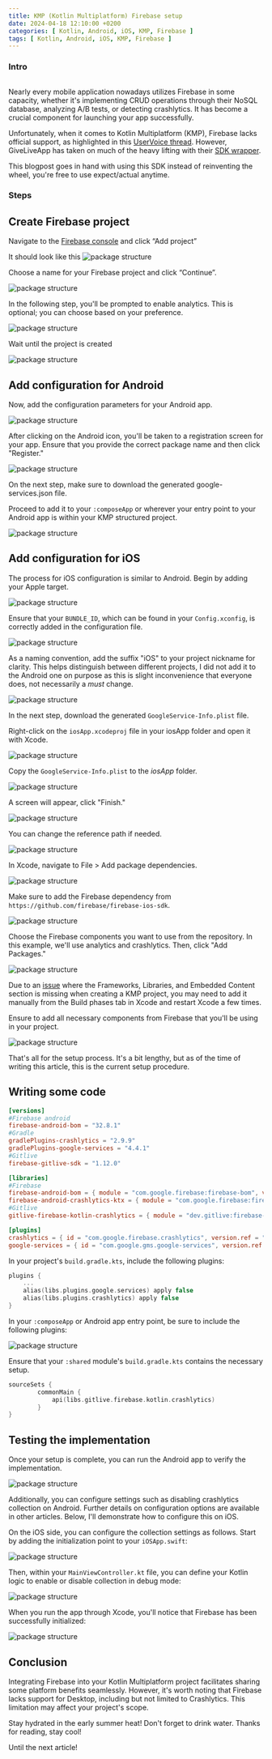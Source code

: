 ```yaml
---
title: KMP (Kotlin Multiplatform) Firebase setup
date: 2024-04-18 12:10:00 +0200
categories: [ Kotlin, Android, iOS, KMP, Firebase ]
tags: [ Kotlin, Android, iOS, KMP, Firebase ]
---
```


### Intro

<img src="/assets/img/kmp/kmp.png" alt ="" class="center" >

Nearly every mobile application nowadays utilizes Firebase in some capacity, whether it's implementing CRUD operations through their NoSQL database, analyzing A/B tests, or detecting crashlytics. It has become a crucial component for launching your app successfully.

Unfortunately, when it comes to Kotlin Multiplatform (KMP), Firebase lacks official support, as highlighted in this [UserVoice thread](https://firebase.uservoice.com/forums/948424-general/suggestions/46591717-support-kotlin-multiplatform).
However, GiveLiveApp has taken on much of the heavy lifting with their [SDK wrapper](https://github.com/GitLiveApp/firebase-kotlin-sdk).

This blogpost goes in hand with using this SDK instead of reinventing the wheel, you're free to use expect/actual anytime.

### Steps

## **Create Firebase project**

Navigate to the [Firebase console](https://console.firebase.google.com/u/0/) and click “Add project”

It should look like this <img src="/assets/img/kmp-firebase-setup/add_project_1.png" alt = "package structure" class="center" >

Choose a name for your Firebase project and click “Continue”.

<img src="/assets/img/kmp-firebase-setup/add_project_2.png" alt = "package structure" class="center" >

In the following step, you'll be prompted to enable analytics. This is optional; you can choose based on your preference.

<img src="/assets/img/kmp-firebase-setup/add_project_3.png" alt = "package structure" class="center" >

Wait until the project is created

<img src="/assets/img/kmp-firebase-setup/add_project_4.png" alt = "package structure" class="center" >


## **Add configuration for Android**

Now, add the configuration parameters for your Android app.


<img src="/assets/img/kmp-firebase-setup/add_project_5.png" alt = "package structure" class="center" >

After clicking on the Android icon, you'll be taken to a registration screen for your app. Ensure that you provide the correct package name and then click "Register."

<img src="/assets/img/kmp-firebase-setup/add_project_6.png" alt = "package structure" class="center" >

On the next step, make sure to download the generated google-services.json file.

Proceed to add it to your `:composeApp` or wherever your entry point to your Android app is within your KMP structured project.

<img src="/assets/img/kmp-firebase-setup/add_project_7.png" alt = "package structure" class="center" >

## **Add configuration for iOS**

The process for iOS configuration is similar to Android. Begin by adding your Apple target.


<img src="/assets/img/kmp-firebase-setup/add_project_9.png" alt = "package structure" class="center" >

Ensure that your `BUNDLE_ID`, which can be found in your `Config.xconfig`, is correctly added in the configuration file.

<img src="/assets/img/kmp-firebase-setup/add_project_11.png" alt = "package structure" class="center" >

As a naming convention, add the suffix "iOS" to your project nickname for clarity. This helps distinguish between different projects, I did not add it to the Android one on purpose as this is slight inconvenience that everyone does, not necessarily a *must* change.

<img src="/assets/img/kmp-firebase-setup/add_project_10.png" alt = "package structure" class="center" >

In the next step, download the generated `GoogleService-Info.plist` file.

Right-click on the `iosApp.xcodeproj` file in your iosApp folder and open it with Xcode.

<img src="/assets/img/kmp-firebase-setup/add_project_12.png" alt = "package structure" class="center" >

Copy the `GoogleService-Info.plist` to the *iosApp* folder.

<img src="/assets/img/kmp-firebase-setup/add_project_13.png" alt = "package structure" class="center" >

A screen will appear, click "Finish."

<img src="/assets/img/kmp-firebase-setup/add_project_14.png" alt = "package structure" class="center" >

You can change the reference path if needed.


<img src="/assets/img/kmp-firebase-setup/add_project_15.png" alt = "package structure" class="center" >

In Xcode, navigate to File > Add package dependencies.

<img src="/assets/img/kmp-firebase-setup/add_project_16.png" alt = "package structure" class="center" >

Make sure to add the Firebase dependency from `https://github.com/firebase/firebase-ios-sdk`.

<img src="/assets/img/kmp-firebase-setup/add_project_17.png" alt = "package structure" class="center" >

Choose the Firebase components you want to use from the repository. In this example, we'll use analytics and crashlytics. Then, click "Add Packages."

<img src="/assets/img/kmp-firebase-setup/add_project_18.png" alt = "package structure" class="center" >

Due to an [issue](https://github.com/JetBrains/compose-multiplatform/issues/4026) where the Frameworks, Libraries, and Embedded Content section is missing when creating a KMP project, you may need to add it manually from the Build phases tab in Xcode and restart Xcode a few times.

Ensure to add all necessary components from Firebase that you'll be using in your project.

<img src="/assets/img/kmp-firebase-setup/add_project_19.png" alt = "package structure" class="center" >


That's all for the setup process. It's a bit lengthy, but as of the time of writing this article, this is the current setup procedure.

## Writing some code

```toml
[versions]
#Firebase android
firebase-android-bom = "32.8.1"
#Gradle
gradlePlugins-crashlytics = "2.9.9"
gradlePlugins-google-services = "4.4.1"
#Gitlive
firebase-gitlive-sdk = "1.12.0"

[libraries]
#Firebase
firebase-android-bom = { module = "com.google.firebase:firebase-bom", version.ref = "firebase-android-bom" }
firebase-android-crashlytics-ktx = { module = "com.google.firebase:firebase-crashlytics" }
#Gitlive
gitlive-firebase-kotlin-crashlytics = { module = "dev.gitlive:firebase-crashlytics", version.ref = "firebase-gitlive-sdk" }

[plugins]
crashlytics = { id = "com.google.firebase.crashlytics", version.ref = "gradlePlugins-crashlytics" }
google-services = { id = "com.google.gms.google-services", version.ref = "gradlePlugins-google-services" }
```

In your project's `build.gradle.kts`, include the following plugins:

```kotlin
plugins {
    ...
    alias(libs.plugins.google.services) apply false
    alias(libs.plugins.crashlytics) apply false
}
```

In your `:composeApp` or Android app entry point, be sure to include the following plugins:

<img src="/assets/img/kmp-firebase-setup/add_project_20.png" alt = "package structure" class="center" >

Ensure that your `:shared` module's `build.gradle.kts` contains the necessary setup.

```kotlin
sourceSets {
        commonMain {
            api(libs.gitlive.firebase.kotlin.crashlytics)
        }
}   
```

## Testing the implementation

Once your setup is complete, you can run the Android app to verify the implementation.

<img src="/assets/img/kmp-firebase-setup/run_project_1.png" alt = "package structure" class="center" >

Additionally, you can configure settings such as disabling crashlytics collection on Android. Further details on configuration options are available in other articles. Below, I'll demonstrate how to configure this on iOS.

On the iOS side, you can configure the collection settings as follows. Start by adding the initialization point to your `iOSApp.swift`:

<img src="/assets/img/kmp-firebase-setup/run_project_2.png" alt = "package structure" class="center" >

Then, within your `MainViewController.kt` file, you can define your Kotlin logic to enable or disable collection in debug mode:

<img src="/assets/img/kmp-firebase-setup/run_project_3.png" alt = "package structure" class="center" >

When you run the app through Xcode, you'll notice that Firebase has been successfully initialized:

<img src="/assets/img/kmp-firebase-setup/run_project_4.png" alt = "package structure" class="center" >

## Conclusion

Integrating Firebase into your Kotlin Multiplatform project facilitates sharing some platform benefits seamlessly. However, it's worth noting that Firebase lacks support for Desktop, including but not limited to Crashlytics. This limitation may affect your project's scope.

Stay hydrated in the early summer heat! Don't forget to drink water. Thanks for reading, stay cool!

Until the next article!

<img src="/assets/img/gradle_abstraction/goodbye.jpg" alt ="" class="center">
